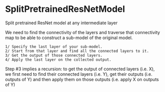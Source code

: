 # SplitPretrainedResNetModel
Split pretrained ResNet model at any intermediate layer 


We need to find the connectivity of the layers and traverse that connectivity map to be able to construct a sub-model of the original model. 

    1/ Specify the last layer of your sub-model.
    2/ Start from that layer and find all the connected layers to it.
    3/ Get the output of those connected layers.
    4/ Apply the last layer on the collected output.

Step #3 implies a recursion: to get the output of connected layers (i.e. X), we first need to find their connected layers (i.e. Y), get their outputs (i.e. outputs of Y) and then apply them on those outputs (i.e. apply X on outputs of Y)
